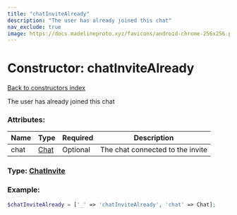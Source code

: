 ```yaml
---
title: "chatInviteAlready"
description: "The user has already joined this chat"
nav_exclude: true
image: https://docs.madelineproto.xyz/favicons/android-chrome-256x256.png
---
```

# Constructor: chatInviteAlready  
[Back to constructors index](/API_docs/constructors/index.html)



The user has already joined this chat

### Attributes:

| Name     |    Type       | Required | Description |
|----------|---------------|----------|-------------|
|chat|[Chat](/API_docs/types/Chat.html) | Optional|The chat connected to the invite|



### Type: [ChatInvite](/API_docs/types/ChatInvite.html)


### Example:

```php
$chatInviteAlready = ['_' => 'chatInviteAlready', 'chat' => Chat];
```  
